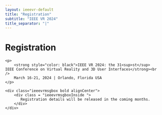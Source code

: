```yaml
---
layout: ieeevr-default
title: "Registration"
subtitle: "IEEE VR 2024"
title_separator: "|"
---
```

<script type="text/javascript">
    $(document).ready(function(){
		var email = ""; 
		var domain = "ieeevr.org"; 

		email = "register2024"; 		
		register.innerHTML  = "<span class='text-nowrap'><a href=javascript:location='" + "mail" + "to:" + email + "@" + domain + "'><i class='fas fa-fw fa-envelope-square emailIconSm' style=''></i><i class='emailTextSm'>" + email + "@" + domain + "</a></i></span>";       
	});
</script>
<!-- Style Sheet for table-->
<div>
	<h1 id="registration">Registration  <div class="floatRight"><span id="register"></span></div></h1>

	<p>
		<strong style="color: black">IEEE VR 2024: the 31<sup>st</sup> IEEE Conference on Virtual Reality and 3D User Interfaces</strong><br /> 
		March 16-21, 2024 | Orlando, Florida USA
	</p>
		
	<div class="ieeevrmsgbox bold alignCenter">
        <div class = "ieeevrmsgboxInside ">
           Registration details will be released in the coming months.
        </div>
    </div>
</div>
